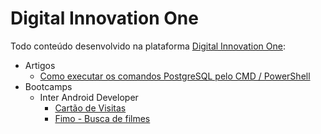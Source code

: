 # Digital Innovation One
Todo conteúdo desenvolvido na plataforma [Digital Innovation One](https://web.digitalinnovation.one/):

- Artigos
  - [Como executar os comandos PostgreSQL pelo CMD / PowerShell](https://github.com/carvaldo/Digital-Innovation-One/blob/master/artigos/Como-executar-os-comandos-PostgreSQL-pelo-CMD.pdf)
- Bootcamps
  - Inter Android Developer
    - [Cartão de Visitas](https://github.com/carvaldo/Digital-Innovation-One/tree/master/bootcamps/CartoVisitas)
    - [Fimo - Busca de filmes](https://github.com/carvaldo/Digital-Innovation-One/tree/master/bootcamps/Inter-Android-Developer/FIMO)
